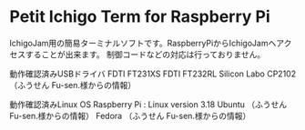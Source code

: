 # Petit Ichigo Term for Raspberry Pi
IchigoJam用の簡易ターミナルソフトです。RaspberryPiからIchigoJamへアクセスすることが出来ます。
制御コードなどの対応は行っておりません。

動作確認済みUSBドライバ
  FDTI FT231XS
  FDTI FT232RL
  Silicon Labo CP2102（ふうせん Fu-sen.様からの情報） 

動作確認済みLinux OS
  Raspberry Pi : Linux version 3.18
  Ubuntu （ふうせん Fu-sen.様からの情報） 
  Fedora （ふうせん Fu-sen.様からの情報） 
